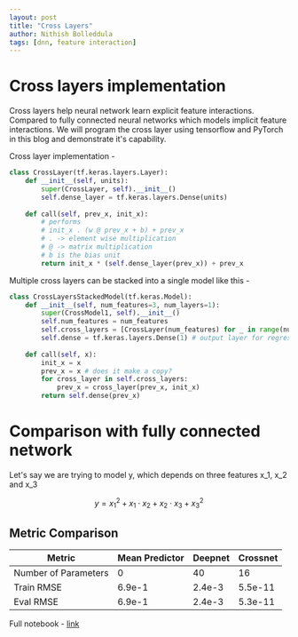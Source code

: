 ```yaml
---
layout: post
title: "Cross Layers"
author: Nithish Bolleddula
tags: [dnn, feature interaction]
---
```



# Cross layers implementation


Cross layers help neural network learn explicit feature interactions. Compared to fully connected neural networks which models implicit feature interactions. We will program the cross layer using tensorflow and PyTorch in this blog and demonstrate it's capability.

Cross layer implementation - 

```python
class CrossLayer(tf.keras.layers.Layer):
    def __init__(self, units):
        super(CrossLayer, self).__init__()
        self.dense_layer = tf.keras.layers.Dense(units)
    
    def call(self, prev_x, init_x):
        # performs
        # init_x . (w @ prev_x + b) + prev_x
        # . -> element wise multiplication
        # @ -> matrix multiplication
        # b is the bias unit
        return init_x * (self.dense_layer(prev_x)) + prev_x
```

Multiple cross layers can be stacked into a single model like this - 

```python
class CrossLayersStackedModel(tf.keras.Model):
    def __init__(self, num_features=3, num_layers=1):
        super(CrossModel1, self).__init__()
        self.num_features = num_features
        self.cross_layers = [CrossLayer(num_features) for _ in range(num_layers)]
        self.dense = tf.keras.layers.Dense(1) # output layer for regression problem
    
    def call(self, x):
        init_x = x
        prev_x = x # does it make a copy?
        for cross_layer in self.cross_layers:
            prev_x = cross_layer(prev_x, init_x)
        return self.dense(prev_x)
```




# Comparison with fully connected network


Let's say we are trying to model y, which depends on three features x_1, x_2 and x_3

$$
y = x_1^2 + x_1 \cdot x_2 + x_2 \cdot x_3 + x_3^2
$$


## Metric Comparison 

| Metric | Mean Predictor |  Deepnet | Crossnet |
|----------|----------|----------|----------|
| Number of Parameters | 0| 40 |16 |
| Train RMSE | 6.9e-1 | 2.4e-3  | 5.5e-11 |
| Eval RMSE | 6.9e-1 |2.4e-3 | 5.3e-11 |


Full notebook - [link](/2024/07/10/comparison.html)
